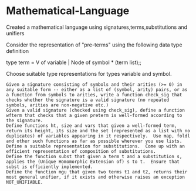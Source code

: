 # Mathematical-Language
Created a mathematical language using signatures,terms,substitutions and unifiers

Consider the representation of "pre-terms" using the following data type definition

type term = V of variable | Node of symbol * (term list);;

Choose suitable type representations for types variable and symbol.


    Given a signature consisting of symbols and their arities (>= 0) in any suitable form -- either as a list of (symbol, arity) pairs, or as a function from symbols to arities, write a function check_sig that checks whether the signature is a valid signature (no repeated symbols, arities are non-negative etc.)
    Given a valid signature (checked using check_sig), define a function wfterm that checks that a given preterm is well-formed according to the signature.
    Define functions ht, size and vars that given a well-formed term, return its height, its size and the set (represented as a list with no duplicates) of variables appearing in it respectively.  Use map, foldl and other such functions as far as possible wherever you use lists.  
    Define a suitable representation for substitutions.  Come up with an efficient representation of composition of substitutions. 
    Define the function subst that given a term t and a substitution s, applies the (Unique Homomorphic Extension of) s to t.  Ensure that subst is efficiently implemented. 
    Define the function mgu that given two terms t1 and t2, returns their most general unifier, if it exists and otherwise raises an exception NOT_UNIFIABLE.
